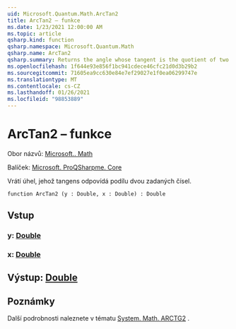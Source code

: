 ```yaml
---
uid: Microsoft.Quantum.Math.ArcTan2
title: ArcTan2 – funkce
ms.date: 1/23/2021 12:00:00 AM
ms.topic: article
qsharp.kind: function
qsharp.namespace: Microsoft.Quantum.Math
qsharp.name: ArcTan2
qsharp.summary: Returns the angle whose tangent is the quotient of two specified numbers.
ms.openlocfilehash: 1f644e93e856f1bc941cdece46cfc21d0d3b29b2
ms.sourcegitcommit: 71605ea9cc630e84e7ef29027e1f0ea06299747e
ms.translationtype: MT
ms.contentlocale: cs-CZ
ms.lasthandoff: 01/26/2021
ms.locfileid: "98853889"
---
```

# <a name="arctan2-function"></a>ArcTan2 – funkce

Obor názvů: [Microsoft.. Math](xref:Microsoft.Quantum.Math)

Balíček: [Microsoft. ProQSharpme. Core](https://nuget.org/packages/Microsoft.Quantum.QSharp.Core)


Vrátí úhel, jehož tangens odpovídá podílu dvou zadaných čísel.

```qsharp
function ArcTan2 (y : Double, x : Double) : Double
```


## <a name="input"></a>Vstup

### <a name="y--double"></a>y: [Double](xref:microsoft.quantum.lang-ref.double)




### <a name="x--double"></a>x: [Double](xref:microsoft.quantum.lang-ref.double)





## <a name="output--double"></a>Výstup: [Double](xref:microsoft.quantum.lang-ref.double)



## <a name="remarks"></a>Poznámky

Další podrobnosti naleznete v tématu [System. Math. ARCTG2](https://docs.microsoft.com/dotnet/api/system.math.atan2) .